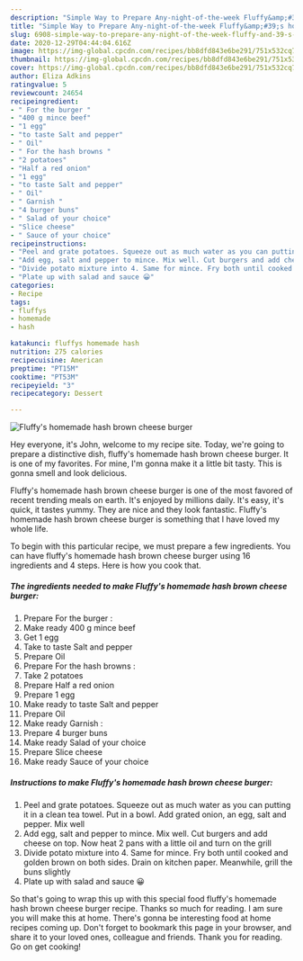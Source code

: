```yaml
---
description: "Simple Way to Prepare Any-night-of-the-week Fluffy&amp;#39;s homemade hash brown cheese burger"
title: "Simple Way to Prepare Any-night-of-the-week Fluffy&amp;#39;s homemade hash brown cheese burger"
slug: 6908-simple-way-to-prepare-any-night-of-the-week-fluffy-and-39-s-homemade-hash-brown-cheese-burger
date: 2020-12-29T04:44:04.616Z
image: https://img-global.cpcdn.com/recipes/bb8dfd843e6be291/751x532cq70/fluffys-homemade-hash-brown-cheese-burger-recipe-main-photo.jpg
thumbnail: https://img-global.cpcdn.com/recipes/bb8dfd843e6be291/751x532cq70/fluffys-homemade-hash-brown-cheese-burger-recipe-main-photo.jpg
cover: https://img-global.cpcdn.com/recipes/bb8dfd843e6be291/751x532cq70/fluffys-homemade-hash-brown-cheese-burger-recipe-main-photo.jpg
author: Eliza Adkins
ratingvalue: 5
reviewcount: 24654
recipeingredient:
- " For the burger "
- "400 g mince beef"
- "1 egg"
- "to taste Salt and pepper"
- " Oil"
- " For the hash browns "
- "2 potatoes"
- "Half a red onion"
- "1 egg"
- "to taste Salt and pepper"
- " Oil"
- " Garnish "
- "4 burger buns"
- " Salad of your choice"
- "Slice cheese"
- " Sauce of your choice"
recipeinstructions:
- "Peel and grate potatoes. Squeeze out as much water as you can putting it in a clean tea towel. Put in a bowl. Add grated onion, an egg, salt and pepper. Mix well"
- "Add egg, salt and pepper to mince. Mix well. Cut burgers and add cheese on top. Now heat 2 pans with a little oil and turn on the grill"
- "Divide potato mixture into 4. Same for mince. Fry both until cooked and golden brown on both sides. Drain on kitchen paper. Meanwhile, grill the buns slightly"
- "Plate up with salad and sauce 😀"
categories:
- Recipe
tags:
- fluffys
- homemade
- hash

katakunci: fluffys homemade hash 
nutrition: 275 calories
recipecuisine: American
preptime: "PT15M"
cooktime: "PT53M"
recipeyield: "3"
recipecategory: Dessert

---
```



![Fluffy&#39;s homemade hash brown cheese burger](https://img-global.cpcdn.com/recipes/bb8dfd843e6be291/751x532cq70/fluffys-homemade-hash-brown-cheese-burger-recipe-main-photo.jpg)

Hey everyone, it's John, welcome to my recipe site. Today, we're going to prepare a distinctive dish, fluffy&#39;s homemade hash brown cheese burger. It is one of my favorites. For mine, I'm gonna make it a little bit tasty. This is gonna smell and look delicious.

Fluffy&#39;s homemade hash brown cheese burger is one of the most favored of recent trending meals on earth. It's enjoyed by millions daily. It's easy, it's quick, it tastes yummy. They are nice and they look fantastic. Fluffy&#39;s homemade hash brown cheese burger is something that I have loved my whole life.




To begin with this particular recipe, we must prepare a few ingredients. You can have fluffy&#39;s homemade hash brown cheese burger using 16 ingredients and 4 steps. Here is how you cook that.

<!--inarticleads1-->

##### The ingredients needed to make Fluffy&#39;s homemade hash brown cheese burger:

1. Prepare  For the burger :
1. Make ready 400 g mince beef
1. Get 1 egg
1. Take to taste Salt and pepper
1. Prepare  Oil
1. Prepare  For the hash browns :
1. Take 2 potatoes
1. Prepare Half a red onion
1. Prepare 1 egg
1. Make ready to taste Salt and pepper
1. Prepare  Oil
1. Make ready  Garnish :
1. Prepare 4 burger buns
1. Make ready  Salad of your choice
1. Prepare Slice cheese
1. Make ready  Sauce of your choice




<!--inarticleads2-->

##### Instructions to make Fluffy&#39;s homemade hash brown cheese burger:

1. Peel and grate potatoes. Squeeze out as much water as you can putting it in a clean tea towel. Put in a bowl. Add grated onion, an egg, salt and pepper. Mix well
1. Add egg, salt and pepper to mince. Mix well. Cut burgers and add cheese on top. Now heat 2 pans with a little oil and turn on the grill
1. Divide potato mixture into 4. Same for mince. Fry both until cooked and golden brown on both sides. Drain on kitchen paper. Meanwhile, grill the buns slightly
1. Plate up with salad and sauce 😀




So that's going to wrap this up with this special food fluffy&#39;s homemade hash brown cheese burger recipe. Thanks so much for reading. I am sure you will make this at home. There's gonna be interesting food at home recipes coming up. Don't forget to bookmark this page in your browser, and share it to your loved ones, colleague and friends. Thank you for reading. Go on get cooking!
